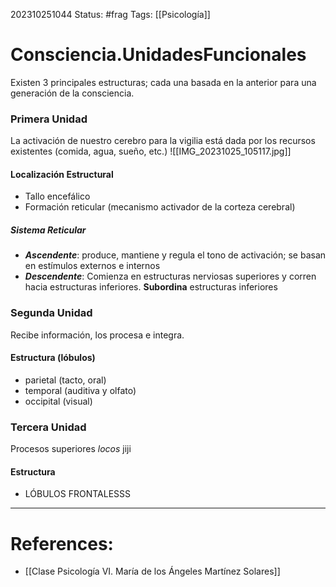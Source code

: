 202310251044
Status: #frag
Tags: [[Psicología]]

# Consciencia.UnidadesFuncionales

Existen 3 principales estructuras; cada una basada en la anterior para una generación de la consciencia. 

### Primera Unidad 
La activación de nuestro cerebro para la vigilia está dada por los recursos existentes (comida, agua, sueño, etc.)
![[IMG_20231025_105117.jpg]]
#### Localización Estructural
- Tallo encefálico 
- Formación  reticular (mecanismo activador de la corteza cerebral)
##### Sistema Reticular
- ***Ascendente***: produce, mantiene y regula el tono de activación; se basan en estímulos externos e internos
- ***Descendente***:  Comienza en estructuras nerviosas superiores y corren hacia estructuras inferiores. **Subordina** estructuras inferiores 
### Segunda Unidad 

Recibe información, los procesa e integra. 
#### Estructura (lóbulos)
-  parietal (tacto, oral)
- temporal (auditiva y olfato)
- occipital (visual)

### **Tercera** Unidad 

Procesos superiores *locos* jiji

#### Estructura 
- LÓBULOS FRONTALESSS

---
# References:
- [[Clase Psicología VI. María de los Ángeles Martínez Solares]]
